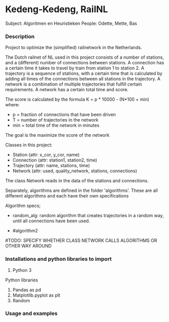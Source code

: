 # Kedeng-Kedeng, RailNL
Subject: Algoritmen en Heuristieken
People: Odette, Mette, Bas

### Description
Project to optimize the (simplified) railnetwork in the Netherlands.

The Dutch railnet of NL used in this project consists of a number of stations, and a (different) number of connections between stations.
A connection has a certain time it takes to travel by train from station 1 to station 2.
A trajectory is a sequence of stations, with a certain time that is calculated by adding all times of the connections between all stations in the trajectory.
A network is a combination of multiple trajectories that fulfill certain requirements. A network has a certain total time and score.

The score is calculated by the formula K = p * 10000 - (N*100 + min)
where:
- p = fraction of connections that have been driven
- T = number of trajectories in the network
- min = total time of the network in minutes

The goal is the maximize the score of the network

Classes in this project:
- Station (attr: x_cor, y_cor, name)
- Connection (attr: station1, station2, time)
- Trajectory (attr: name, stations, time)
- Network (attr: used, quality_network, stations, connections)

The class Network reads in the data of the stations and connections.

Separately, algorithms are defined in the folder 'algorithms'.
These are all different algorithms and each have their own specifications

Algorithm specs;
- random_alg: random algorithm that creates trajectories in a random way, until all connections have been used.

- #algorithm2

#TODO: SPECIFY WHETHER CLASS NETWORK CALLS ALGORITHMS OR OTHER WAY AROUND

### Installations and python libraries to import
1) Python 3

Python libraries
1) Pandas as pd
2) Matplotlib.pyplot as plt
3) Random

### Usage and examples
